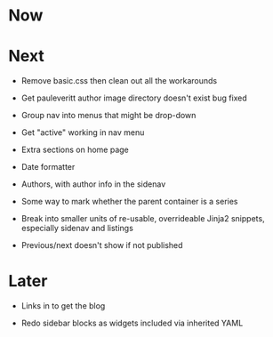 # Now

# Next

- Remove basic.css then clean out all the workarounds

- Get pauleveritt author image directory doesn't exist bug fixed

- Group nav into menus that might be drop-down

- Get "active" working in nav menu

- Extra sections on home page

- Date formatter

- Authors, with author info in the sidenav

- Some way to mark whether the parent container is a series

- Break into smaller units of re-usable, overrideable Jinja2 snippets, 
  especially sidenav and listings

- Previous/next doesn't show if not published

# Later

- Links in <head> to get the blog

- Redo sidebar blocks as widgets included via inherited YAML
